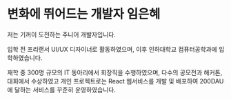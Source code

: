 # 변화에 뛰어드는 개발자 임은혜

저는 기꺼이 도전하는 주니어 개발자입니다.

입학 전 프리랜서 UI/UX 디자이너로 활동하였으며, 이후 인하대학교 컴퓨터공학과에 입학하였습니다.

재학 중 300명 규모의 IT 동아리에서 회장직을 수행하였으며, 다수의 공모전과 해커톤, 대회에서 수상하였고 개인 프로젝트로는 React 웹서비스를 개발 및 배포하여 200DAU에 달하는 서비스를 꾸준히 운영하였습니다.
